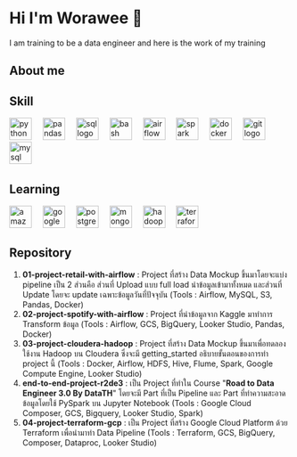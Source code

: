 # Hi I'm Worawee 👋

I am training to be a data engineer and here is the work of my training

## About me

## Skill

<div align="left">
  <img src="https://skillicons.dev/icons?i=py" height="40" alt="python logo"  />
  <img width="12" />
  <img src="https://cdn.jsdelivr.net/gh/devicons/devicon/icons/pandas/pandas-original.svg" height="40" alt="pandas logo"  />
  <img width="12" />
  <img src="https://e7.pngegg.com/pngimages/28/601/png-clipart-sql-logo-illustration-microsoft-azure-sql-database-microsoft-sql-server-database-blue-text-thumbnail.png" height="40" alt="sql logo"  />
  <img width="12" />
  <img src="https://skillicons.dev/icons?i=bash" height="40" alt="bash logo"  />
  <img width="12" />
  <img src="https://pbs.twimg.com/media/EFOe7T4X4AEfIyl.jpg" height="40" alt="airflow logo"  />
  <img width="12" />
  <img src="https://w7.pngwing.com/pngs/1/687/png-transparent-apache-spark-apache-http-server-scala-apache-software-foundation-data-processing-others-miscellaneous-text-orange-thumbnail.png" height="40" alt="spark logo"  />
  <img width="12" />
  <img src="https://skillicons.dev/icons?i=docker" height="40" alt="docker logo"  />
  <img width="12" />
  <img src="https://skillicons.dev/icons?i=git" height="40" alt="git logo"  />
  <img width="12" />
  <img src="https://skillicons.dev/icons?i=mysql" height="40" alt="mysql logo"  />
  <img width="12" />
</div>


## Learning

<div align="left">
  <img src="https://skillicons.dev/icons?i=aws" height="40" alt="amazonwebservices logo"  />
  <img width="12" />
  <img src="https://skillicons.dev/icons?i=gcp" height="40" alt="googlecloud logo"  />
  <img width="12" />
  <img src="https://cdn.simpleicons.org/postgresql/4169E1" height="40" alt="postgresql logo"  />
  <img width="12" />
  <img src="https://skillicons.dev/icons?i=mongodb" height="40" alt="mongodb logo"  />
  <img width="12" />
  <img src="https://static-00.iconduck.com/assets.00/hadoop-icon-2048x1535-hnz0inkl.png" height="40" alt="hadoop logo"  />
  <img width="12" />
  <img src="https://www.svgrepo.com/show/376353/terraform.svg" height="40" alt="terraform logo"  />
  <img width="12" />
</div>

## Repository

1. **01-project-retail-with-airflow** : Project ที่สร้าง Data Mockup ขึ้นมาโดยจะแบ่ง pipeline เป็น 2 ส่วนคือ ส่วนที่ Upload แบบ full load นำข้อมูลเข้ามาทั้งหมด
   และส่วนที่ Update โดยจะ update เฉพาะข้อมูลวันที่ปัจจุบัน (Tools : Airflow, MySQL, S3, Pandas, Docker)
2. **02-project-spotify-with-airflow** : Project ที่นำข้อมูลจาก Kaggle มาทำการ Transform ข้อมูล (Tools : Airflow, GCS, BigQuery, Looker Studio, Pandas, Docker)
3. **03-project-cloudera-hadoop** : Project ที่สร้าง Data Mockup ขึ้นมาเพื่อทดลองใช้งาน Hadoop บน Cloudera ซึ่งจะมี getting_started อธิบายขั้นตอนของการทำ project นี้ (Tools : Docker, Airflow, HDFS, Hive, Flume, Spark, Google Compute Engine, Looker Studio)
4. **end-to-end-project-r2de3** : เป็น Project ที่ทำใน Course "**Road to Data Engineer 3.0 By DataTH**" โดยจะมี Part ที่เป็น Pipeline และ Part ที่ทำความสะอาดข้อมูลโดยใช้ PySpark บน Jupyter Notebook (Tools : Google Cloud Composer, GCS, Bigquery, Looker Studio, Spark)
5. **04-project-terraform-gcp** : เป็น Project ที่สร้าง Google Cloud Platform ด้วย Terraform เพื่อนำมาทำ Data Pipeline (Tools : Terraform, GCS, BigQuery, Composer, Dataproc, Looker Studio)

<!---


# Hi I'm Worawee 👋

- 👋 Hi, I’m @woraweetwpsk
- 👀 I’m interested in ...
- 🌱 I’m currently learning ...
- 💞️ I’m looking to collaborate on ...
- 📫 How to reach me ...
- 😄 Pronouns: ...
- ⚡ Fun fact: ...
woraweetwpsk/woraweetwpsk is a ✨ special ✨ repository because its `README.md` (this file) appears on your GitHub profile.
You can click the Preview link to take a look at your changes.
--->
